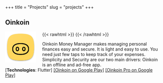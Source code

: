 +++
title = "Projects"
slug = "projects"
+++

## Oinkoin

{{< rawhtml >}}
<img style="float: left; margin-right: 20px;" src="/images/oinkoin.png" width="100" />
{{< /rawhtml >}}

Oinkoin Money Manager makes managing personal finances easy and secure. It is light and easy to use. You need just few taps to keep track of your expenses. Simplicity and Security are our two main drivers: Oinkoin is an offline and ad-free app.  
[**Technologies**: Flutter]
[[Oinkoin on Google Play]](https://play.google.com/store/apps/details?id=com.github.emavgl.piggybank&hl=en&gl=US)
[[Oinkoin Pro on Google Play]](https://play.google.com/store/apps/details?id=com.github.emavgl.piggybankpro&hl=en&gl=US)